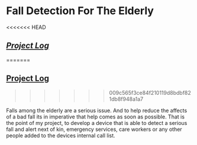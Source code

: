 # Fall Detection For The Elderly

<<<<<<< HEAD
## [**_Project Log_**](ProjectLog.md)
=======
## [Project Log](ProjectLog.md)
>>>>>>> 009c565f3ce84f210119d8bdbf821db8f948a1a7

Falls among the elderly are a serious issue. And to help reduce the affects of a bad fall its in imperative that help comes as soon as possible. That is the point of my project, to develop a device that is able to detect a serious fall and alert next of kin, emergency services, care workers or any other people added to the devices internal call list.
